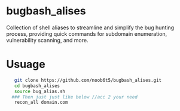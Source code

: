 # bugbash_alises

Collection of shell aliases  to streamline and simplify the bug hunting process, providing quick commands for subdomain enumeration, vulnerability scanning, and more.


# Usuage
```bash
   git clone https://github.com/noob6t5/bugbash_alises.git
   cd bugbash_alises
   source bug_alias.sh
  ### Then just just like below //acc 2 your need
   recon_all domain.com
